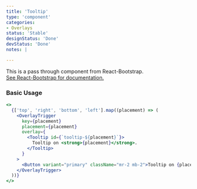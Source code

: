 ```yaml
---
title: 'Tooltip'
type: 'component'
categories:
- Overlays
status: 'Stable'
designStatus: 'Done'
devStatus: 'Done'
notes: |

---
```


<p className="lead">
  This is a pass through component from React-Bootstrap.<br/>
  <a href="https://react-bootstrap.github.io/components/overlays#tooltips" target="_blank" rel="noopener noreferrer">
    See React-Bootstrap for documentation.
  </a>
</p>

### Basic Usage

```jsx live
<>
  {['top', 'right', 'bottom', 'left'].map((placement) => (
    <OverlayTrigger
      key={placement}
      placement={placement}
      overlay={
        <Tooltip id={`tooltip-${placement}`}>
          Tooltip on <strong>{placement}</strong>.
        </Tooltip>
      }
    >
      <Button variant="primary" className="mr-2 mb-2">Tooltip on {placement}</Button>
    </OverlayTrigger>
  ))}
</>
```
